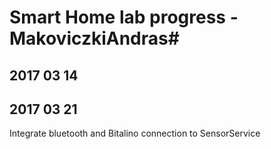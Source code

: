 # Smart Home lab progress - MakoviczkiAndras#

## 2017 03 14

## 2017 03 21
Integrate bluetooth and Bitalino connection to SensorService

